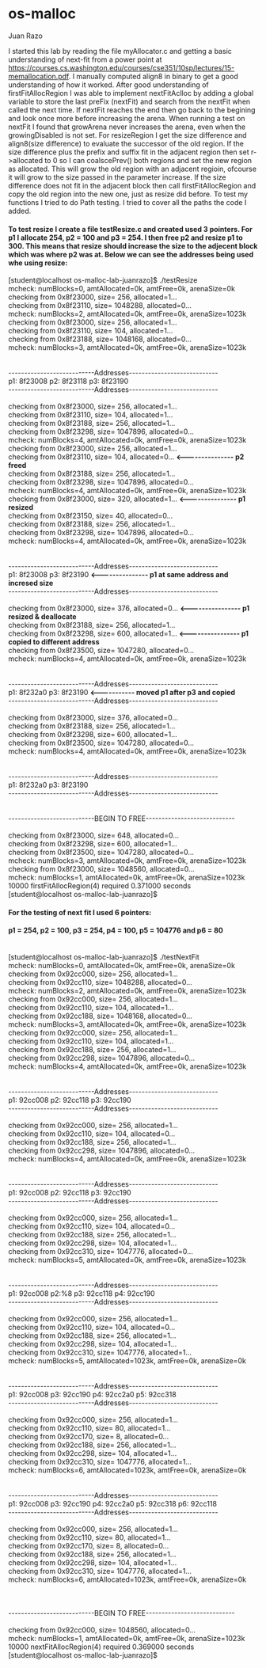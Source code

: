# os-malloc

Juan Razo

I started this lab by reading the file myAllocator.c and getting a basic understanding of next-fit from a power point at 
https://courses.cs.washington.edu/courses/cse351/10sp/lectures/15-memallocation.pdf. I manually computed align8 in binary to 
get a good understanding of how it worked. After good understanding of firstFitAllocRegion I was able to implement
nextFitAclloc by adding a global variable to store the last preFix (nextFit) and search from the nextFit when called the next 
time. If nextFit reaches the end then go back to the begining and look once more before increasing the arena. When running
a test on nextFit I found that growArena never increases the arena, even when the growingDisabled is not set. For resizeRegion 
I get the size difference and align8(size difference) to evaluate the successor of the old region. If the size difference plus
the prefix and suffix fit in the adjacent region then set r->allocated to 0 so I can coalscePrev() both regions and set the 
new region as allocated. This will grow the old region with an adjacent regioin, ofcourse it will grow to the size passed in 
the parameter increase. If the size difference does not fit in the adjacent block then call firstFitAllocRegion and copy the 
old region into the new one, just as resize did before. To test my functions I tried to do Path testing. I tried to cover all
the paths the code I added. 

#### To test resize I create a file testResize.c and created used 3 pointers. For p1 I allocate 254, p2 = 100 and p3 = 254. I then free p2 and resize p1 to 300. This means that resize should increase the size to the adjecent block which was where p2 was at. Below we can see the addresses being used whe using resize:

[student@localhost os-malloc-lab-juanrazo]$ ./testResize  <br />
 mcheck: numBlocks=0, amtAllocated=0k, amtFree=0k, arenaSize=0k <br />
  checking from 0x8f23000, size=     256, allocated=1... <br />
  checking from 0x8f23110, size= 1048288, allocated=0...<br />
 mcheck: numBlocks=2, amtAllocated=0k, amtFree=0k, arenaSize=1023k<br />
  checking from 0x8f23000, size=     256, allocated=1...<br />
  checking from 0x8f23110, size=     104, allocated=1...<br />
  checking from 0x8f23188, size= 1048168, allocated=0...<br />
 mcheck: numBlocks=3, amtAllocated=0k, amtFree=0k, arenaSize=1023k<br />
<br />
<br />
---------------------------Addresses----------------------------<br />
p1: 8f23008 	p2: 8f23118 	p3: 8f23190<br />
---------------------------Addresses----------------------------<br />
<br />
  checking from 0x8f23000, size=     256, allocated=1...<br />
  checking from 0x8f23110, size=     104, allocated=1...<br />
  checking from 0x8f23188, size=     256, allocated=1...<br />
  checking from 0x8f23298, size= 1047896, allocated=0...<br />
 mcheck: numBlocks=4, amtAllocated=0k, amtFree=0k, arenaSize=1023k<br />
  checking from 0x8f23000, size=     256, allocated=1...<br />
  checking from 0x8f23110, size=     104, allocated=0... __<--------------- p2 freed__<br />
  checking from 0x8f23188, size=     256, allocated=1...<br />
  checking from 0x8f23298, size= 1047896, allocated=0...<br />
 mcheck: numBlocks=4, amtAllocated=0k, amtFree=0k, arenaSize=1023k<br />
  checking from 0x8f23000, size=     320, allocated=1...		__<--------------- p1 resized__<br />
  checking from 0x8f23150, size=      40, allocated=0...<br />
  checking from 0x8f23188, size=     256, allocated=1...<br />
  checking from 0x8f23298, size= 1047896, allocated=0...<br />
 mcheck: numBlocks=4, amtAllocated=0k, amtFree=0k, arenaSize=1023k<br />
<br />
<br />
---------------------------Addresses----------------------------<br />
p1: 8f23008 	p3: 8f23190										__<--------------- p1 at same address and incresed size__<br />
---------------------------Addresses----------------------------<br />
<br />
  checking from 0x8f23000, size=     376, allocated=0... __<---------------- p1 resized & deallocate__<br />
  checking from 0x8f23188, size=     256, allocated=1...<br />
  checking from 0x8f23298, size=     600, allocated=1... __<---------------- p1 copied to different address__<br />
  checking from 0x8f23500, size= 1047280, allocated=0...<br />
 mcheck: numBlocks=4, amtAllocated=0k, amtFree=0k, arenaSize=1023k<br />
<br />
<br />
---------------------------Addresses----------------------------<br />
p1: 8f232a0 	p3: 8f23190                        __<----------- moved p1 after p3 and copied__<br />
---------------------------Addresses----------------------------<br />
<br />
  checking from 0x8f23000, size=     376, allocated=0...<br />
  checking from 0x8f23188, size=     256, allocated=1...<br />
  checking from 0x8f23298, size=     600, allocated=1...<br />
  checking from 0x8f23500, size= 1047280, allocated=0...<br />
 mcheck: numBlocks=4, amtAllocated=0k, amtFree=0k, arenaSize=1023k<br />
<br />
<br />
---------------------------Addresses----------------------------<br />
p1: 8f232a0 	p3: 8f23190<br />
---------------------------Addresses----------------------------<br />
<br />
<br />
---------------------------BEGIN TO FREE----------------------------<br />
<br />
  checking from 0x8f23000, size=     648, allocated=0...<br />
  checking from 0x8f23298, size=     600, allocated=1...<br />
  checking from 0x8f23500, size= 1047280, allocated=0...<br />
 mcheck: numBlocks=3, amtAllocated=0k, amtFree=0k, arenaSize=1023k<br />
  checking from 0x8f23000, size= 1048560, allocated=0...<br />
 mcheck: numBlocks=1, amtAllocated=0k, amtFree=0k, arenaSize=1023k<br />
10000 firstFitAllocRegion(4) required 0.371000 seconds<br />
[student@localhost os-malloc-lab-juanrazo]$ <br />

#### For the testing of next fit I used 6 pointers:
#### p1 = 254, p2 = 100, p3 = 254, p4 = 100, p5 = 104776 and p6 = 80
####

<br />
[student@localhost os-malloc-lab-juanrazo]$ ./testNextFit <br />
 mcheck: numBlocks=0, amtAllocated=0k, amtFree=0k, arenaSize=0k<br />
  checking from 0x92cc000, size=     256, allocated=1...<br />
  checking from 0x92cc110, size= 1048288, allocated=0...<br />
 mcheck: numBlocks=2, amtAllocated=0k, amtFree=0k, arenaSize=1023k<br />
  checking from 0x92cc000, size=     256, allocated=1...<br />
  checking from 0x92cc110, size=     104, allocated=1...<br />
  checking from 0x92cc188, size= 1048168, allocated=0...<br />
 mcheck: numBlocks=3, amtAllocated=0k, amtFree=0k, arenaSize=1023k<br />
  checking from 0x92cc000, size=     256, allocated=1...<br />
  checking from 0x92cc110, size=     104, allocated=1...<br />
  checking from 0x92cc188, size=     256, allocated=1...<br />
  checking from 0x92cc298, size= 1047896, allocated=0...<br />
 mcheck: numBlocks=4, amtAllocated=0k, amtFree=0k, arenaSize=1023k<br />
<br />
<br />
---------------------------Addresses----------------------------<br />
p1: 92cc008 	p2: 92cc118 	p3: 92cc190<br />
---------------------------Addresses----------------------------<br />
<br />
  checking from 0x92cc000, size=     256, allocated=1...<br />
  checking from 0x92cc110, size=     104, allocated=0...<br />
  checking from 0x92cc188, size=     256, allocated=1...<br />
  checking from 0x92cc298, size= 1047896, allocated=0...<br />
 mcheck: numBlocks=4, amtAllocated=0k, amtFree=0k, arenaSize=1023k<br />
<br />
<br />
---------------------------Addresses----------------------------<br />
p1: 92cc008 	p2: 92cc118 	p3: 92cc190<br />
---------------------------Addresses----------------------------<br />
<br />
  checking from 0x92cc000, size=     256, allocated=1...<br />
  checking from 0x92cc110, size=     104, allocated=0...<br />
  checking from 0x92cc188, size=     256, allocated=1...<br />
  checking from 0x92cc298, size=     104, allocated=1...<br />
  checking from 0x92cc310, size= 1047776, allocated=0...<br />
 mcheck: numBlocks=5, amtAllocated=0k, amtFree=0k, arenaSize=1023k<br />
<br />
<br />
---------------------------Addresses----------------------------<br />
p1: 92cc008 	p2:%8 	p3: 92cc118 	p4: 92cc190<br />
---------------------------Addresses----------------------------<br />
<br />
  checking from 0x92cc000, size=     256, allocated=1...<br />
  checking from 0x92cc110, size=     104, allocated=0...<br />
  checking from 0x92cc188, size=     256, allocated=1...<br />
  checking from 0x92cc298, size=     104, allocated=1...<br />
  checking from 0x92cc310, size= 1047776, allocated=1...<br />
 mcheck: numBlocks=5, amtAllocated=1023k, amtFree=0k, arenaSize=0k<br />
<br />
<br />
---------------------------Addresses----------------------------<br />
p1: 92cc008 	p3: 92cc190 	p4: 92cc2a0 	p5: 92cc318<br />
---------------------------Addresses----------------------------<br />
<br />
  checking from 0x92cc000, size=     256, allocated=1...<br />
  checking from 0x92cc110, size=      80, allocated=1...<br />
  checking from 0x92cc170, size=       8, allocated=0...<br />
  checking from 0x92cc188, size=     256, allocated=1...<br />
  checking from 0x92cc298, size=     104, allocated=1...<br />
  checking from 0x92cc310, size= 1047776, allocated=1...<br />
 mcheck: numBlocks=6, amtAllocated=1023k, amtFree=0k, arenaSize=0k<br />
<br />
<br />
---------------------------Addresses----------------------------<br />
p1: 92cc008 	p3: 92cc190 	p4: 92cc2a0 	p5: 92cc318 	p6: 92cc118<br />
---------------------------Addresses----------------------------<br />
<br />
  checking from 0x92cc000, size=     256, allocated=1...<br />
  checking from 0x92cc110, size=      80, allocated=1...<br />
  checking from 0x92cc170, size=       8, allocated=0...<br />
  checking from 0x92cc188, size=     256, allocated=1...<br />
  checking from 0x92cc298, size=     104, allocated=1...<br />
  checking from 0x92cc310, size= 1047776, allocated=1...<br />
 mcheck: numBlocks=6, amtAllocated=1023k, amtFree=0k, arenaSize=0k<br />
<br />
<br />
<br />
---------------------------BEGIN TO FREE----------------------------<br />
<br />
  checking from 0x92cc000, size= 1048560, allocated=0...<br />
 mcheck: numBlocks=1, amtAllocated=0k, amtFree=0k, arenaSize=1023k<br />
10000 nextFitAllocRegion(4) required 0.369000 seconds<br />
[student@localhost os-malloc-lab-juanrazo]$ <br />


